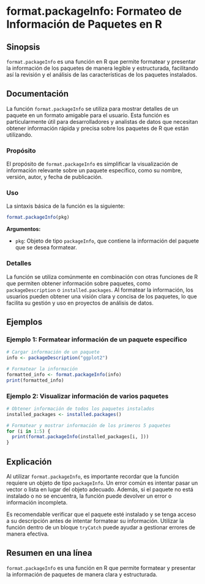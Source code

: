 <!--
Meta Description: # format.packageInfo: Formateo de Información de Paquetes en R ## Sinopsis `format.packageInfo` es una función en R que permite formatear y presentar ...
Meta Keywords: información, packageinfo, paquetes, que, format
-->

# format.packageInfo: Formateo de Información de Paquetes en R

## Sinopsis
`format.packageInfo` es una función en R que permite formatear y presentar la información de los paquetes de manera legible y estructurada, facilitando así la revisión y el análisis de las características de los paquetes instalados.

## Documentación
La función `format.packageInfo` se utiliza para mostrar detalles de un paquete en un formato amigable para el usuario. Esta función es particularmente útil para desarrolladores y analistas de datos que necesitan obtener información rápida y precisa sobre los paquetes de R que están utilizando.

### Propósito
El propósito de `format.packageInfo` es simplificar la visualización de información relevante sobre un paquete específico, como su nombre, versión, autor, y fecha de publicación.

### Uso
La sintaxis básica de la función es la siguiente:

```R
format.packageInfo(pkg)
```

**Argumentos:**
- `pkg`: Objeto de tipo `packageInfo`, que contiene la información del paquete que se desea formatear.

### Detalles
La función se utiliza comúnmente en combinación con otras funciones de R que permiten obtener información sobre paquetes, como `packageDescription` o `installed.packages`. Al formatear la información, los usuarios pueden obtener una visión clara y concisa de los paquetes, lo que facilita su gestión y uso en proyectos de análisis de datos.

## Ejemplos

### Ejemplo 1: Formatear información de un paquete específico
```R
# Cargar información de un paquete
info <- packageDescription("ggplot2")

# Formatear la información
formatted_info <- format.packageInfo(info)
print(formatted_info)
```

### Ejemplo 2: Visualizar información de varios paquetes
```R
# Obtener información de todos los paquetes instalados
installed_packages <- installed.packages()

# Formatear y mostrar información de los primeros 5 paquetes
for (i in 1:5) {
  print(format.packageInfo(installed_packages[i, ]))
}
```

## Explicación
Al utilizar `format.packageInfo`, es importante recordar que la función requiere un objeto de tipo `packageInfo`. Un error común es intentar pasar un vector o lista en lugar del objeto adecuado. Además, si el paquete no está instalado o no se encuentra, la función puede devolver un error o información incompleta.

Es recomendable verificar que el paquete esté instalado y se tenga acceso a su descripción antes de intentar formatear su información. Utilizar la función dentro de un bloque `tryCatch` puede ayudar a gestionar errores de manera efectiva.

## Resumen en una línea
`format.packageInfo` es una función en R que permite formatear y presentar la información de paquetes de manera clara y estructurada.
